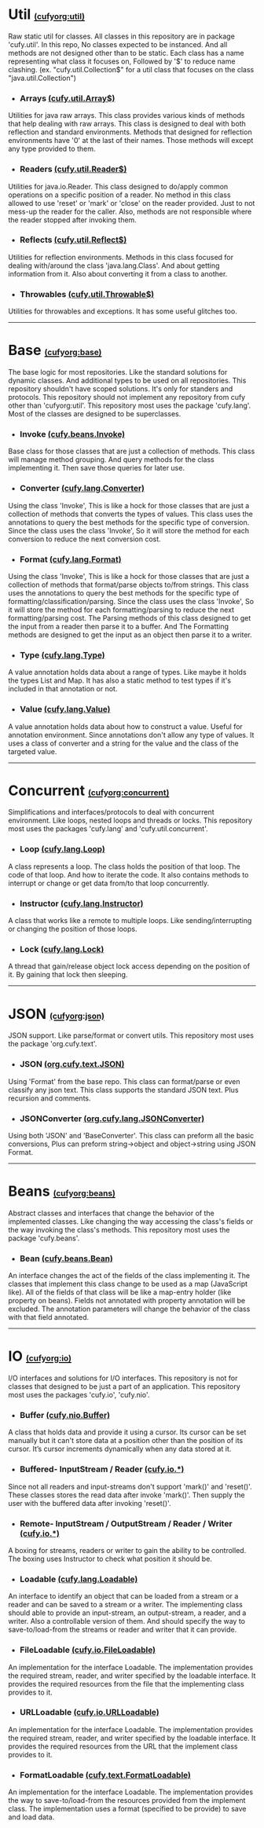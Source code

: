 <html lang="en">
    <head>
        <title>Cufyorg</title>
        <script>
            window.onload = function() {
              let link = top.document.createElement("link");
              link.type = "image/*";
              link.rel = "icon";
              link.href = "https://cufyorg.github.io/origin_ic.png";
              top.document.getElementsByTagName("head")[0].appendChild(link);
            };
        </script>
    </head>
</html>

[util]:https://www.github.com/cufyorg/util
[util-arrays]:https://github.com/cufyorg/util/blob/master/src/main/java/cufy/util/Array$.java
[util-readers]:https://github.com/cufyorg/util/blob/master/src/main/java/cufy/util/Reader$.java
[util-reflects]:https://github.com/cufyorg/util/blob/master/src/main/java/cufy/util/Reflect$.java
[util-throwables]:https://github.com/cufyorg/util/blob/master/src/main/java/cufy/util/Throwable$.java

[base]:https://www.github.com/cufyorg/base
[base-invoke]:https://www.github.com/cufyorg/base/blob/master/src/main/java/cufy/beans/Invoke.java
[base-converter]:https://www.github.com/cufyorg/base/blob/master/src/main/java/cufy/lang/Converter.java
[base-format]:https://www.github.com/cufyorg/base/blob/master/src/main/java/cufy/text/Format.java
[base-type]:https://www.github.com/cufyorg/base/blob/master/src/main/java/cufy/lang/Type.java
[base-value]:https://www.github.com/cufyorg/base/blob/master/src/main/java/cufy/lang/Value.java

[concurrent]:https://www.github.com/cufyorg/concurrent
[concurrent-loop]:https://www.github.com/cufyorg/concurrent/blob/master/src/main/java/cufy/lang/Loop.java
[concurrent-instructor]:https://www.github.com/cufyorg/concurrent/blob/master/src/main/java/cufy/lang/Instructor.java
[concurrent-lock]:https://www.github.com/cufyorg/concurrent/blob/master/src/main/java/cufy/lang/Lock.java

[json]:https://www.github.com/cufyorg/json
[json-json]:https://www.github.com/cufyorg/json/blob/master/src/main/java/org/cufy/text/JSON.java
[json-json_converter]:https://www.github.com/cufyorg/json/blob/master/src/main/java/org/cufy/lang/JSONConverter.java

[beans]:https://www.github.com/cufyorg/beans
[beans-bean]:https://www.github.com/cufyorg/beans/blob/master/src/main/java/cufy/beans/Bean.java

[io]:https://www.github.com/cufyorg/io
[io-buffer]:https://www.github.com/cufyorg/io/blob/master/src/main/java/cufy/nio/Buffer.java
[io-io*]:https://www.github.com/cufyorg/io/tree/master/src/main/java/cufy/io/
[io-loadable]:https://www.github.com/cufyorg/io/blob/master/src/main/java/cufy/lang/Loadable.java
[io-file_loadable]:https://www.github.com/cufyorg/io/blob/master/src/main/java/cufy/io/FileLoadable.java
[io-url_loadable]:https://www.github.com/cufyorg/io/blob/master/src/main/java/cufy/io/URLLoadable.java
[io-format_loadable]:https://www.github.com/cufyorg/io/blob/master/src/main/java/cufy/text/FormatLoadable.java

# **Util** [<font size="3">(cufyorg:util)</font>][util]
Raw static util for classes. All classes in this repository are in package 'cufy.util'. In this repo, No classes expected to be instanced. And
all methods are not designed other than to be static. Each class has a name representing what class it focuses on, Followed by '$' to reduce name
clashing. (ex. "cufy.util.Collection$" for a util class that focuses on the class "java.util.Collection")

- ### **Arrays** [<font size="3">(cufy.util.Array$)</font>][util-arrays]
Utilities for java raw arrays. This class provides various kinds of methods that help dealing with raw arrays. This class is designed to deal with 
both reflection and standard environments. Methods that designed for reflection environments have '0' at the last of their names. Those methods
will except any type provided to them.

- ### **Readers** [<font size="3">(cufy.util.Reader$)</font>][util-readers]
Utilities for java.io.Reader. This class designed to do/apply common operations on a specific position of a reader. No method in this class allowed
to use 'reset' or 'mark' or 'close' on the reader provided. Just to not mess-up the reader for the caller. Also, methods are not responsible where
the reader stopped after invoking them.

- ### **Reflects** [<font size="3">(cufy.util.Reflect$)</font>][util-reflects]
Utilities for reflection environments. Methods in this class focused for dealing with/around the class 'java.lang.Class'. And about getting
information from it. Also about converting it from a class to another.

- ### **Throwables** [<font size="3">(cufy.util.Throwable$)</font>][util-throwables]
Utilities for throwables and exceptions. It has some useful glitches too.

---

# **Base** [<font size="3">(cufyorg:base)</font>][base]
The base logic for most repositories. Like the standard solutions for dynamic classes. And additional types to be used on all repositories. This 
repository shouldn't have scoped solutions. It's only for standers and protocols. This repository should not implement any repository from cufy
other than 'cufyorg:util'. This repository most uses the package 'cufy.lang'. Most of the classes are designed to be superclasses.

- ### **Invoke** [<font size="3">(cufy.beans.Invoke)</font>][base-invoke]
Base class for those classes that are just a collection of methods. This class will manage method grouping. And query methods for the class
implementing it. Then save those queries for later use.

- ### **Converter** [<font size="3">(cufy.lang.Converter)</font>][base-converter]
Using the class 'Invoke', This is like a hock for those classes that are just a collection of methods that converts the types of values. This class
uses the annotations to query the best methods for the specific type of conversion. Since the class uses the class 'Invoke', So it will store the
method for each conversion to reduce the next conversion cost.

- ### **Format** [<font size="3">(cufy.lang.Format)</font>][base-format]
Using the class 'Invoke', This is like a hock for those classes that are just a collection of methods that format/parse objects to/from strings. 
This class uses the annotations to query the best methods for the specific type of formatting/classification/parsing. Since the class uses the class
'Invoke', So it will store the method for each formatting/parsing to reduce the next formatting/parsing cost. The Parsing methods of this class
designed to get the input from a reader then parse it to a buffer. And The Formatting methods are designed to get the input as an object then parse
it to a writer.

- ### **Type** [<font size="3">(cufy.lang.Type)</font>][base-type]
A value annotation holds data about a range of types. Like maybe it holds the types List and Map. It has also a static method to test types if it's
included in that annotation or not.

- ### **Value** [<font size="3">(cufy.lang.Value)</font>][base-value]
A value annotation holds data about how to construct a value. Useful for annotation environment. Since annotations don't allow any type of values. 
It uses a class of converter and a string for the value and the class of the targeted value.

---

# **Concurrent** [<font size="3">(cufyorg:concurrent)</font>][concurrent]
Simplifications and interfaces/protocols to deal with concurrent environment. Like loops, nested loops and threads or locks. This repository most uses
the packages 'cufy.lang' and 'cufy.util.concurrent'.

- ### **Loop** [<font size="3">(cufy.lang.Loop)</font>][concurrent-loop]
A class represents a loop. The class holds the position of that loop. The code of that loop. And how to iterate the code. It also contains methods to
interrupt or change or get data from/to that loop concurrently.

- ### **Instructor** [<font size="3">(cufy.lang.Instructor)</font>][concurrent-instructor]
A class that works like a remote to multiple loops. Like sending/interrupting or changing the position of those loops.

- ### **Lock** [<font size="3">(cufy.lang.Lock)</font>][concurrent-lock]
A thread that gain/release object lock access depending on the position of it. By gaining that lock then sleeping.

---

# **JSON** [<font size="3">(cufyorg:json)</font>][json]
JSON support. Like parse/format or convert utils. This repository most uses the package 'org.cufy.text'.

- ### **JSON** [<font size="3">(org.cufy.text.JSON)</font>][json-json]
Using 'Format' from the base repo. This class can format/parse or even classify any json text. This class supports the standard JSON text. Plus
recursion and comments.

- ### **JSONConverter** [<font size="3">(org.cufy.lang.JSONConverter)</font>][json-json_converter]
Using both 'JSON' and 'BaseConverter'. This class can preform all the basic conversions, Plus can preform string->object and object->string using
JSON Format.

---

# **Beans** [<font size="3">(cufyorg:beans)</font>][beans]
Abstract classes and interfaces that change the behavior of the implemented classes. Like changing the way accessing the class's fields or the way
invoking the class's methods. This repository most uses the package 'cufy.beans'.

- ### **Bean** [<font size="3">(cufy.beans.Bean)</font>][beans-bean]
An interface changes the act of the fields of the class implementing it. The classes that implement this class change to be used as a map
(JavaScript like). All of the fields of that class will be like a map-entry holder (like property on beans). Fields not annotated with property
annotation will be excluded. The annotation parameters will change the behavior of the class with that field annotated.

---
# **IO** [<font size="3">(cufyorg:io)</font>][io]
I/O interfaces and solutions for I/O interfaces. This repository is not for classes that designed to be just a part of an application.  This
repository most uses the packages 'cufy.io', 'cufy.nio'.

- ### **Buffer** [<font size="3">(cufy.nio.Buffer)</font>][io-buffer]
A class that holds data and provide it using a cursor. Its cursor can be set manually but it can't store data at a position other than the
position of its cursor. It’s cursor increments dynamically when any data stored at it.

- ### **Buffered- InputStream / Reader** [<font size="3">(cufy.io.*)</font>][io-io*]
Since not all readers and input-streams don't support 'mark()' and 'reset()'. These classes stores the read data after invoke 'mark()'. Then supply
the user with the buffered data after invoking 'reset()'.

- ### **Remote- InputStream / OutputStream / Reader / Writer** [<font size="3">(cufy.io.*)</font>][io-io*]
A boxing for streams, readers or writer to gain the ability to be controlled. The boxing uses Instructor to check what position it should be.

- ### **Loadable** [<font size="3">(cufy.lang.Loadable)</font>][io-loadable]
An interface to identify an object that can be loaded from a stream or a reader and can be saved to a stream or a writer. The implementing class
should able to provide an input-stream, an output-stream, a reader, and a writer. Also a controllable version of them. And should specify the way
to save-to/load-from the streams or reader and writer that it can provide.

- ### **FileLoadable** [<font size="3">(cufy.io.FileLoadable)</font>][io-file_loadable]
An implementation for the interface Loadable. The implementation provides the required stream, reader, and writer specified by the loadable
interface. It provides the required resources from the file that the implementing class provides to it.

- ### **URLLoadable** [<font size="3">(cufy.io.URLLoadable)</font>][io-url_loadable]
An implementation for the interface Loadable. The implementation provides the required stream, reader, and writer specified by the loadable
interface. It provides the required resources from the URL that the implement class provides to it.

- ### **FormatLoadable** [<font size="3">(cufy.text.FormatLoadable)</font>][io-format_loadable]
An implementation for the interface Loadable. The implementation provides the way to save-to/load-from the resources provided from the implement
class. The implementation uses a format (specified to be provide) to save and load data.
